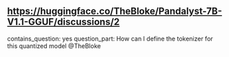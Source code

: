 ## https://huggingface.co/TheBloke/Pandalyst-7B-V1.1-GGUF/discussions/2

contains_question: yes
question_part: How can I define the tokenizer for this quantized model @TheBloke